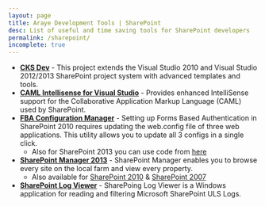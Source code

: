 ```yaml
---
layout: page
title: Araye Development Tools | SharePoint
desc: List of useful and time saving tools for SharePoint developers
permalink: /sharepoint/
incomplete: true
---
```

 
*	[**CKS Dev**](http://cksdev.codeplex.com/) - This project extends the Visual Studio 2010 and Visual Studio 2012/2013 SharePoint project system with advanced templates and tools.
*	[**CAML Intellisense for Visual Studio**](https://visualstudiogallery.msdn.microsoft.com/15055544-fda0-42db-a603-6dc32ed26fde) - Provides enhanced IntelliSense support for the Collaborative Application Markup Language (CAML) used by SharePoint.
* 	[**FBA Configuration Manager**](https://fbaconfigmanager.codeplex.com/) - Setting up Forms Based Authentication in SharePoint 2010 requires updating the web.config file of three web applications. This utility allows you to update all 3 configs in a single click.
	*	Also for SharePoint 2013 you can use code from [here](http://blogs.technet.com/b/speschka/archive/2012/07/28/fba-configuration-manager-for-sharepoint-2013.aspx)
*	[**SharePoint Manager 2013**](http://spm.codeplex.com) - SharePoint Manager enables you to browse every site on the local farm and view every property. 
	*	Also available for [SharePoint 2010](http://spm.codeplex.com/downloads/get/526736) & [SharePoint 2007](http://spm.codeplex.com/Release/ProjectReleases.aspx?ReleaseId=22762#DownloadId=57473)
*	[**SharePoint Log Viewer**](http://sharepointlogviewer.codeplex.com/) - SharePoing Log Viewer is a Windows application for reading and filtering Microsoft SharePoint ULS Logs. 